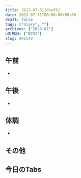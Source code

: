 ```yaml
---
title: 2023-07-31[draft]
date: 2023-07-31T00:00:00+09:00
draft: false
tags: ["diary", ""]
archives: ["2023-07"]
n年日記: ["0731"]
slug: 946549
---
```

## 午前
- 
## 午後
- 
## 体調
- 
## その他
## 今日のTabs